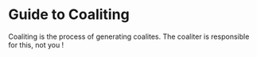 # Guide to Coaliting

Coaliting is the process of generating coalites.
The coaliter is responsible for this, not you !
